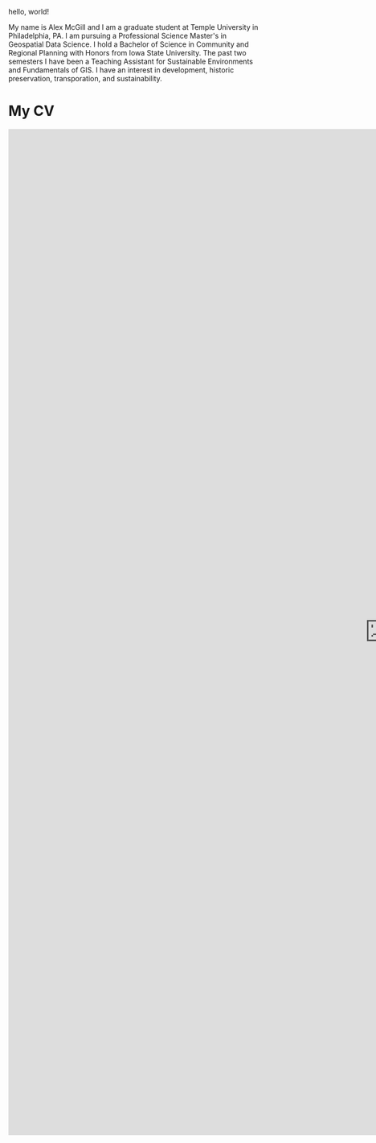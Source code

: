 hello, world!

My name is Alex McGill and I am a graduate student at Temple University in Philadelphia, PA. I am pursuing a Professional Science Master's in Geospatial Data Science. I hold a Bachelor of Science in Community and Regional Planning with Honors from Iowa State University. The past two semesters I have been a Teaching Assistant for Sustainable Environments and Fundamentals of GIS. I have an interest in development, historic preservation, transporation, and sustainability.

<html>
  <body>
    <h1>My CV</h1>
    <embed src="https://XMcGill.github.io/CV.pdf" width ="1500" height="2000" type="application/pdf" />
  </body>
</html>


